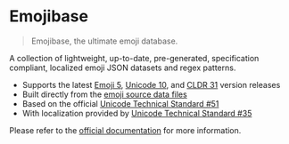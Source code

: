 # Emojibase

> Emojibase, the ultimate emoji database.

A collection of lightweight, up-to-date, pre-generated, specification compliant,
localized emoji JSON datasets and regex patterns.

* Supports the latest [Emoji 5](https://emojipedia.org/emoji-5.0/),
  [Unicode 10](http://unicode.org/versions/Unicode10.0.0/),
  and [CLDR 31](http://cldr.unicode.org/index/downloads/cldr-31) version releases
* Built directly from the [emoji source data files](http://unicode.org/Public/emoji/)
* Based on the official [Unicode Technical Standard #51](http://www.unicode.org/reports/tr51/)
* With localization provided by [Unicode Technical Standard #35](http://unicode.org/reports/tr35/tr35-general.html#Annotations)

Please refer to the [official documentation](https://github.com/milesj/emojibase) for more information.

